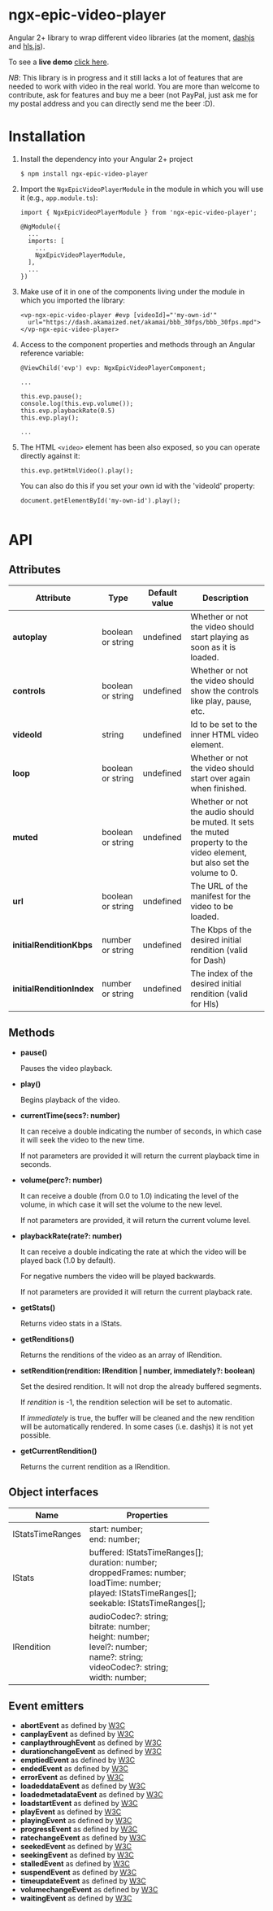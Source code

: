 # ngx-epic-video-player

Angular 2+ library to wrap different video libraries (at the moment, [dashjs](https://github.com/Dash-Industry-Forum/dash.js) and [hls.js](https://github.com/video-dev/hls.js)).

To see a **live demo** [click here](https://ngx-epic-video-player-demo.herokuapp.com/).

*NB*: This library is in progress and it still lacks a lot of features that are needed to work with video in the real world. You are more than welcome to contribute, ask for features and buy me a beer (not PayPal, just ask me for my postal address and you can directly send me the beer :D).

# Installation

1. Install the dependency into your Angular 2+ project
    ```
    $ npm install ngx-epic-video-player
    ```

2. Import the ```NgxEpicVideoPlayerModule``` in the module in which you will use it (e.g., ```app.module.ts```):
    ```
    import { NgxEpicVideoPlayerModule } from 'ngx-epic-video-player';
    
    @NgModule({
      ...
      imports: [
        ...
        NgxEpicVideoPlayerModule,
      ],
      ...
    })
    ```

3. Make use of it in one of the components living under the module in which you imported the library:

    ```
    <vp-ngx-epic-video-player #evp [videoId]="'my-own-id'"
      url="https://dash.akamaized.net/akamai/bbb_30fps/bbb_30fps.mpd">
    </vp-ngx-epic-video-player>
    ```

4. Access to the component properties and methods through an Angular reference variable:

    ```
    @ViewChild('evp') evp: NgxEpicVideoPlayerComponent;
    
    ...

    this.evp.pause();
    console.log(this.evp.volume());
    this.evp.playbackRate(0.5)
    this.evp.play();
    
    ...
    ```
    
 5. The HTML ```<video>``` element has been also exposed, so you can operate directly against it:
 
    ```
    this.evp.getHtmlVideo().play();
    
    ```
    
    You can also do this if you set your own id with the 'videoId' property:
    ```
    document.getElementById('my-own-id').play();
        
    ```

# API

## Attributes

| Attribute                 | Type              | Default value | Description                                                                                                               |
|---------------------------|-------------------|---------------|---------------------------------------------------------------------------------------------------------------------------|
| **autoplay**              | boolean or string | undefined     | Whether or not the video should start playing as soon as it is loaded.                                                    |
| **controls**              | boolean or string | undefined     | Whether or not the video should show the controls like play, pause, etc.                                                  |
| **videoId**               | string            | undefined     | Id to be set to the inner HTML video element.                                                                             |
| **loop**                  | boolean or string | undefined     | Whether or not the video should start over again when finished.                                                           |
| **muted**                 | boolean or string | undefined     | Whether or not the audio should be muted. It sets the muted property to the video element, but also set the volume to 0.  |
| **url**                   | boolean or string | undefined     | The URL of the manifest for the video to be loaded.                                                                       |
| **initialRenditionKbps**  | number or string  | undefined     | The Kbps of the desired initial rendition (valid for Dash)                                                                |
| **initialRenditionIndex** | number or string  | undefined     | The index of the desired initial rendition (valid for Hls)                                                                |

## Methods

- **pause()**

  Pauses the video playback.

- **play()**
  
  Begins playback of the video.

- **currentTime(secs?: number)**

  It can receive a double indicating the number of seconds, in which case it will seek the video to the new time.
    
  If not parameters are provided it will return the current playback time in seconds.

- **volume(perc?: number)**

  It can receive a double (from 0.0 to 1.0) indicating the level of the volume, in which case it will set the volume to the new level.
    
  If not parameters are provided, it will return the current volume level.

- **playbackRate(rate?: number)**

  It can receive a double indicating the rate at which the video will be played back (1.0 by default).
    
  For negative numbers the video will be played backwards.
   
  If not parameters are provided it will return the current playback rate.
  
- **getStats()**

  Returns video stats in a IStats.
  
- **getRenditions()**
  
  Returns the renditions of the video as an array of IRendition.

- **setRendition(rendition: IRendition | number, immediately?: boolean)**

  Set the desired rendition. It will not drop the already buffered segments.
  
  If *rendition* is -1, the rendition selection will be set to automatic.
  
  If *immediately* is true, the buffer will be cleaned and the new rendition will be automatically rendered. In some cases (i.e. dashjs) it is not yet possible.

- **getCurrentRendition()**

  Returns the current rendition as a IRendition.
  
## Object interfaces

| Name              | Properties                                                                                                                                                        |
|-------------------|-------------------------------------------------------------------------------------------------------------------------------------------------------------------|
| IStatsTimeRanges  | start: number;<br>end: number;                                                                                                                                    |
| IStats            | buffered: IStatsTimeRanges[];<br>duration: number;<br>droppedFrames: number;<br>loadTime: number;<br>played: IStatsTimeRanges[];<br>seekable: IStatsTimeRanges[]; |
| IRendition        | audioCodec?: string;<br>bitrate: number;<br>height: number;<br>level?: number;<br>name?: string;<br>videoCodec?: string;<br>width: number;                        |


## Event emitters

- **abortEvent** as defined by [W3C](https://www.w3.org/TR/2011/WD-html5-20110113/video.html#mediaevents)
- **canplayEvent** as defined by [W3C](https://www.w3.org/TR/2011/WD-html5-20110113/video.html#mediaevents)
- **canplaythroughEvent** as defined by [W3C](https://www.w3.org/TR/2011/WD-html5-20110113/video.html#mediaevents)
- **durationchangeEvent** as defined by [W3C](https://www.w3.org/TR/2011/WD-html5-20110113/video.html#mediaevents)
- **emptiedEvent** as defined by [W3C](https://www.w3.org/TR/2011/WD-html5-20110113/video.html#mediaevents)
- **endedEvent** as defined by [W3C](https://www.w3.org/TR/2011/WD-html5-20110113/video.html#mediaevents)
- **errorEvent** as defined by [W3C](https://www.w3.org/TR/2011/WD-html5-20110113/video.html#mediaevents)
- **loadeddataEvent** as defined by [W3C](https://www.w3.org/TR/2011/WD-html5-20110113/video.html#mediaevents)
- **loadedmetadataEvent** as defined by [W3C](https://www.w3.org/TR/2011/WD-html5-20110113/video.html#mediaevents)
- **loadstartEvent** as defined by [W3C](https://www.w3.org/TR/2011/WD-html5-20110113/video.html#mediaevents)
- **playEvent** as defined by [W3C](https://www.w3.org/TR/2011/WD-html5-20110113/video.html#mediaevents)
- **playingEvent** as defined by [W3C](https://www.w3.org/TR/2011/WD-html5-20110113/video.html#mediaevents)
- **progressEvent** as defined by [W3C](https://www.w3.org/TR/2011/WD-html5-20110113/video.html#mediaevents)
- **ratechangeEvent** as defined by [W3C](https://www.w3.org/TR/2011/WD-html5-20110113/video.html#mediaevents)
- **seekedEvent** as defined by [W3C](https://www.w3.org/TR/2011/WD-html5-20110113/video.html#mediaevents)
- **seekingEvent** as defined by [W3C](https://www.w3.org/TR/2011/WD-html5-20110113/video.html#mediaevents)
- **stalledEvent** as defined by [W3C](https://www.w3.org/TR/2011/WD-html5-20110113/video.html#mediaevents)
- **suspendEvent** as defined by [W3C](https://www.w3.org/TR/2011/WD-html5-20110113/video.html#mediaevents)
- **timeupdateEvent** as defined by [W3C](https://www.w3.org/TR/2011/WD-html5-20110113/video.html#mediaevents)
- **volumechangeEvent** as defined by [W3C](https://www.w3.org/TR/2011/WD-html5-20110113/video.html#mediaevents)
- **waitingEvent** as defined by [W3C](https://www.w3.org/TR/2011/WD-html5-20110113/video.html#mediaevents)
